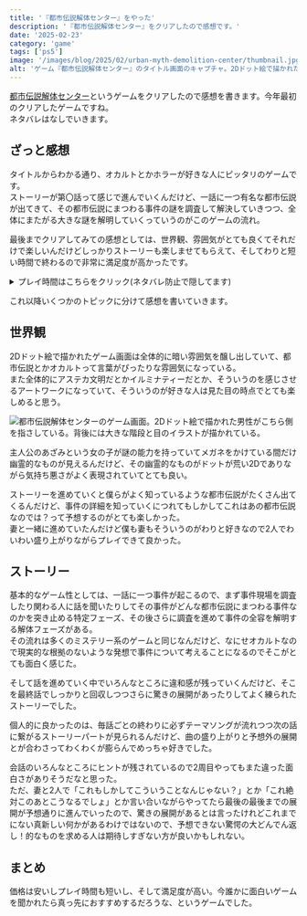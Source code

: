 ```yaml
---
title: '『都市伝説解体センター』をやった'
description: '『都市伝説解体センター』をクリアしたので感想です。'
date: '2025-02-23'
category: 'game'
tags: ['ps5']
image: '/images/blog/2025/02/urban-myth-demolition-center/thumbnail.jpg'
alt: 'ゲーム『都市伝説解体センター』のタイトル画面のキャプチャ。2Dドット絵で描かれた男性がこちら側を指さしている。背後には大きな目のイラストが描かれている。'
---
```


[都市伝説解体センター](https://umdc.shueisha-games.com)というゲームをクリアしたので感想を書きます。今年最初のクリアしたゲームですね。  
ネタバレはなしでいきます。

## ざっと感想

タイトルからわかる通り、オカルトとかホラーが好きな人にピッタリのゲームです。  
ストーリーが第〇話って感じで進んでいくんだけど、一話に一つ有名な都市伝説が出てきて、その都市伝説にまつわる事件の謎を調査して解決していきつつ、全体にまたがる大きな謎を解明していくっていうのがこのゲームの流れ。

最後までクリアしてみての感想としては、世界観、雰囲気がとても良くてそれだけで楽しいんだけどしっかりストーリーも楽しませてもらえて、そしてわりと短い時間で終わるので非常に満足度が高かったです。

<details>
  <summary>プレイ時間はこちらをクリック(ネタバレ防止で隠してます)</summary>
  14時間でクリアできるくらいのライトなゲームです。
</details>

これ以降いくつかのトピックに分けて感想を書いていきます。

## 世界観

2Dドット絵で描かれたゲーム画面は全体的に暗い雰囲気を醸し出していて、都市伝説とかオカルトって言葉がぴったりな雰囲気になっている。  
また全体的にアステカ文明だとかイルミナティーだとか、そういうのを感じさせるアートワークになっていて、そういうのが好きな人は見た目の時点でとても楽しめると思う。

![都市伝説解体センターのゲーム画面。2Dドット絵で描かれた男性がこちら側を指さしている。背後には大きな階段と目のイラストが描かれている。](/images/blog/2025/02/urban-myth-demolition-center/01.jpg 'このオカルト感よ')

主人公のあざみという女の子が謎の能力を持っていてメガネをかけている間だけ幽霊的なものが見えるんだけど、その幽霊的なものがドットが荒い2Dでありながら気持ち悪さがよく表現されていてとても良い。

ストーリーを進めていくと僕らがよく知っているような都市伝説がたくさん出てくるんだけど、事件の詳細を知っていくにつれてもしかしてこれはあの都市伝説なのでは？って予想するのがとても楽しかった。  
妻と一緒に進めていたんだけど僕も妻もそういうのがわりと好きなので2人でわいわい盛り上がりながらプレイできて良かった。

## ストーリー

基本的なゲーム性としては、一話に一つ事件が起こるので、まず事件現場を調査したり関わる人に話を聞いたりしてその事件がどんな都市伝説にまつわる事件なのかを突き止める特定フェーズ、その後さらに調査を進めて事件の全容を解明する解体フェーズがある。  
その流れは多くのミステリー系のゲームと同じなんだけど、なにせオカルトなので現実的な根拠のないような発想で事件について考えることになるのでそこがとても面白く感じた。

そして話を進めていく中でいろんなところに違和感が残っていくんだけど、そこを最終話でしっかりと回収しつつさらに驚きの展開があったりしてよく練られたストーリーでした。

個人的に良かったのは、毎話ごとの終わりに必ずテーマソングが流れつつ次の話に繋がるストーリーパートが見られるんだけど、曲の盛り上がりと予想外の展開とが合わさってわくわくが膨らんでめっちゃ好きでした。

会話のいろんなところにヒントが残されているので2周目やってもまた違った面白さがありそうだなと思った。  
ただ、妻と2人で「これもしかしてこういうことなんじゃない？」とか「これ絶対このあとこうなるでしょ」とか言い合いながらやってたら最後の最後までの展開が予想通りに進んでいったので、驚きの展開があるとは言ったけれどこれまでにない真新しい何かがあるわけではないので、予想できない驚愕の大どんでん返し！的なものを求める人は期待しすぎない方が良いかもしれない。

## まとめ

価格は安いしプレイ時間も短いし、そして満足度が高い。今誰かに面白いゲームを聞かれたら真っ先におすすめするだろうな、というゲームでした。

